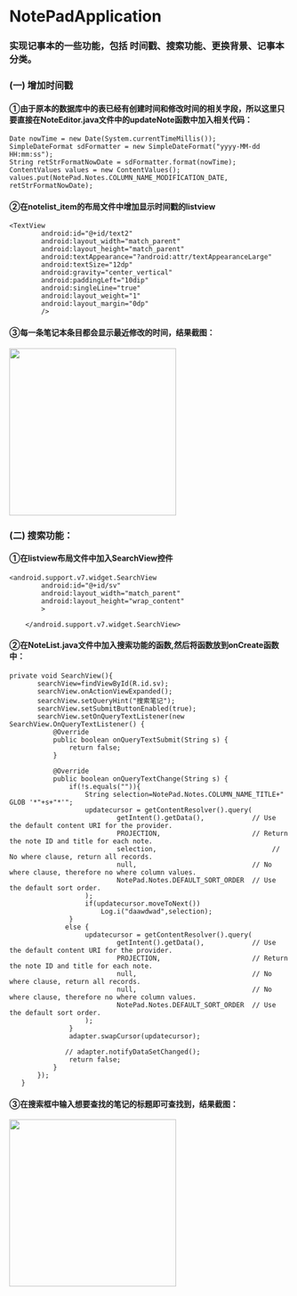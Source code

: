 # NotePadApplication  
### 实现记事本的一些功能，包括 时间戳、搜索功能、更换背景、记事本分类。  
### (一) 增加时间戳  
#### ①由于原本的数据库中的表已经有创建时间和修改时间的相关字段，所以这里只要直接在NoteEditor.java文件中的updateNote函数中加入相关代码：  
```
Date nowTime = new Date(System.currentTimeMillis());
SimpleDateFormat sdFormatter = new SimpleDateFormat("yyyy-MM-dd HH:mm:ss");
String retStrFormatNowDate = sdFormatter.format(nowTime);
ContentValues values = new ContentValues();
values.put(NotePad.Notes.COLUMN_NAME_MODIFICATION_DATE, retStrFormatNowDate);
```
#### ②在notelist_item的布局文件中增加显示时间戳的listview  
```
<TextView
        android:id="@+id/text2"
        android:layout_width="match_parent"
        android:layout_height="match_parent"
        android:textAppearance="?android:attr/textAppearanceLarge"
        android:textSize="12dp"
        android:gravity="center_vertical"
        android:paddingLeft="10dip"
        android:singleLine="true"
        android:layout_weight="1"
        android:layout_margin="0dp"
        />
```
#### ③每一条笔记本条目都会显示最近修改的时间，结果截图：  
<img src="https://github.com/2017023633/image/blob/master/image/1.png" width="300" />   
  
### (二) 搜索功能：  
#### ①在listview布局文件中加入SearchView控件  
```
<android.support.v7.widget.SearchView
        android:id="@+id/sv"
        android:layout_width="match_parent"
        android:layout_height="wrap_content"
        >

    </android.support.v7.widget.SearchView>
 ```
 #### ②在NoteList.java文件中加入搜索功能的函数,然后将函数放到onCreate函数中：  
 ```
 private void SearchView(){
        searchView=findViewById(R.id.sv);
        searchView.onActionViewExpanded();
        searchView.setQueryHint("搜索笔记");
        searchView.setSubmitButtonEnabled(true);
        searchView.setOnQueryTextListener(new SearchView.OnQueryTextListener() {
            @Override
            public boolean onQueryTextSubmit(String s) {
                return false;
            }

            @Override
            public boolean onQueryTextChange(String s) {
                if(!s.equals("")){
                    String selection=NotePad.Notes.COLUMN_NAME_TITLE+" GLOB '*"+s+"*'";
                    updatecursor = getContentResolver().query(
                            getIntent().getData(),            // Use the default content URI for the provider.
                            PROJECTION,                       // Return the note ID and title for each note.
                            selection,                             // No where clause, return all records.
                            null,                             // No where clause, therefore no where column values.
                            NotePad.Notes.DEFAULT_SORT_ORDER  // Use the default sort order.
                    );
                    if(updatecursor.moveToNext())
                        Log.i("daawdwad",selection);
                }
               else {
                    updatecursor = getContentResolver().query(
                            getIntent().getData(),            // Use the default content URI for the provider.
                            PROJECTION,                       // Return the note ID and title for each note.
                            null,                             // No where clause, return all records.
                            null,                             // No where clause, therefore no where column values.
                            NotePad.Notes.DEFAULT_SORT_ORDER  // Use the default sort order.
                    );
                }
                adapter.swapCursor(updatecursor);

               // adapter.notifyDataSetChanged();
                return false;
            }
        });
    }
  ```
  #### ③在搜索框中输入想要查找的笔记的标题即可查找到，结果截图：  
  <img src="https://github.com/2017023633/image/blob/master/image/2.png" width="300" />  
    
  
